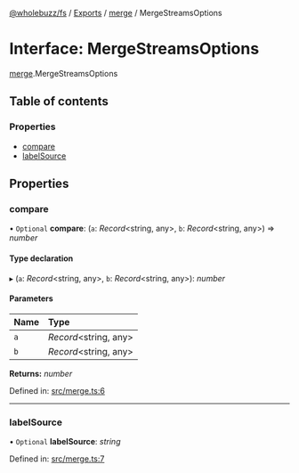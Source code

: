[@wholebuzz/fs](../README.md) / [Exports](../modules.md) / [merge](../modules/merge.md) / MergeStreamsOptions

# Interface: MergeStreamsOptions

[merge](../modules/merge.md).MergeStreamsOptions

## Table of contents

### Properties

- [compare](merge.mergestreamsoptions.md#compare)
- [labelSource](merge.mergestreamsoptions.md#labelsource)

## Properties

### compare

• `Optional` **compare**: (`a`: *Record*<string, any\>, `b`: *Record*<string, any\>) => *number*

#### Type declaration

▸ (`a`: *Record*<string, any\>, `b`: *Record*<string, any\>): *number*

#### Parameters

| Name | Type |
| :------ | :------ |
| `a` | *Record*<string, any\> |
| `b` | *Record*<string, any\> |

**Returns:** *number*

Defined in: [src/merge.ts:6](https://github.com/wholebuzz/fs/blob/master/src/merge.ts#L6)

___

### labelSource

• `Optional` **labelSource**: *string*

Defined in: [src/merge.ts:7](https://github.com/wholebuzz/fs/blob/master/src/merge.ts#L7)
